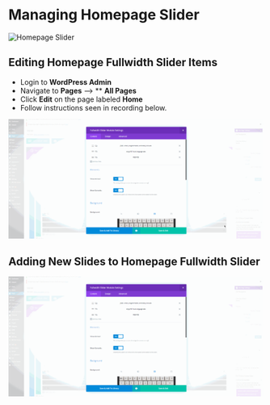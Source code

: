 # Managing Homepage Slider 

![Homepage Slider](../images/homepage-slider.gif)

## Editing Homepage Fullwidth Slider Items

* Login to **WordPress Admin**
* Navigate to **Pages** --> ** **All Pages**
* Click **Edit** on the page labeled **Home**
* Follow instructions seen in recording below.

![Homepage Slider](../images/edit-slider.gif.gif)


## Adding New Slides to Homepage Fullwidth Slider

![Homepage Slider](../images/clone-slider-item.gif.gif)

